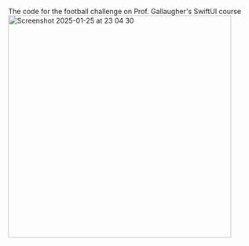 The code for the football challenge on Prof. Gallaugher's SwiftUI course
<img width="454" alt="Screenshot 2025-01-25 at 23 04 30" src="https://github.com/user-attachments/assets/84652eb6-1d04-4f16-a588-cd88acac93ab" />
